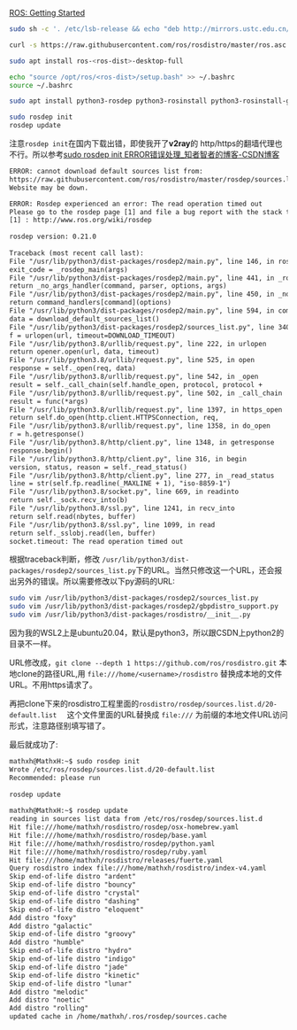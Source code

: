 [ROS: Getting Started](https://www.ros.org/blog/getting-started/)


```bash
sudo sh -c '. /etc/lsb-release && echo "deb http://mirrors.ustc.edu.cn/ros/ubuntu/ `lsb_release -cs` main" > /etc/apt/sources.list.d/ros-latest.list'

curl -s https://raw.githubusercontent.com/ros/rosdistro/master/ros.asc | sudo apt-key add -

sudo apt install ros-<ros-dist>-desktop-full

echo "source /opt/ros/<ros-dist>/setup.bash" >> ~/.bashrc
source ~/.bashrc

sudo apt install python3-rosdep python3-rosinstall python3-rosinstall-generator python3-wstool build-essential

sudo rosdep init 
rosdep update

```

注意`rosdep init`在国内下载出错，即使我开了**v2ray**的 http/https的翻墙代理也不行。所以参考[sudo rosdep init ERROR错误处理_知者智者的博客-CSDN博客](https://blog.csdn.net/lclfans1983/article/details/106440711/)

```txt
ERROR: cannot download default sources list from:  
https://raw.githubusercontent.com/ros/rosdistro/master/rosdep/sources.list.d/20-default.list  
Website may be down.
```

```txt
ERROR: Rosdep experienced an error: The read operation timed out  
Please go to the rosdep page [1] and file a bug report with the stack trace below.  
[1] : http://www.ros.org/wiki/rosdep  
  
rosdep version: 0.21.0  
  
Traceback (most recent call last):  
File "/usr/lib/python3/dist-packages/rosdep2/main.py", line 146, in rosdep_main  
exit_code = _rosdep_main(args)  
File "/usr/lib/python3/dist-packages/rosdep2/main.py", line 441, in _rosdep_main  
return _no_args_handler(command, parser, options, args)  
File "/usr/lib/python3/dist-packages/rosdep2/main.py", line 450, in _no_args_handler  
return command_handlers[command](options)  
File "/usr/lib/python3/dist-packages/rosdep2/main.py", line 594, in command_init  
data = download_default_sources_list()  
File "/usr/lib/python3/dist-packages/rosdep2/sources_list.py", line 340, in download_default_sources_list  
f = urlopen(url, timeout=DOWNLOAD_TIMEOUT)  
File "/usr/lib/python3.8/urllib/request.py", line 222, in urlopen  
return opener.open(url, data, timeout)  
File "/usr/lib/python3.8/urllib/request.py", line 525, in open  
response = self._open(req, data)  
File "/usr/lib/python3.8/urllib/request.py", line 542, in _open  
result = self._call_chain(self.handle_open, protocol, protocol +  
File "/usr/lib/python3.8/urllib/request.py", line 502, in _call_chain  
result = func(*args)  
File "/usr/lib/python3.8/urllib/request.py", line 1397, in https_open  
return self.do_open(http.client.HTTPSConnection, req,  
File "/usr/lib/python3.8/urllib/request.py", line 1358, in do_open  
r = h.getresponse()  
File "/usr/lib/python3.8/http/client.py", line 1348, in getresponse  
response.begin()  
File "/usr/lib/python3.8/http/client.py", line 316, in begin  
version, status, reason = self._read_status()  
File "/usr/lib/python3.8/http/client.py", line 277, in _read_status  
line = str(self.fp.readline(_MAXLINE + 1), "iso-8859-1")  
File "/usr/lib/python3.8/socket.py", line 669, in readinto  
return self._sock.recv_into(b)  
File "/usr/lib/python3.8/ssl.py", line 1241, in recv_into  
return self.read(nbytes, buffer)  
File "/usr/lib/python3.8/ssl.py", line 1099, in read  
return self._sslobj.read(len, buffer)  
socket.timeout: The read operation timed out
```

根据traceback判断，修改 `/usr/lib/python3/dist-packages/rosdep2/sources_list.py`下的URL。当然只修改这一个URL，还会报出另外的错误。所以需要修改以下py源码的URL:

```bash
sudo vim /usr/lib/python3/dist-packages/rosdep2/sources_list.py   
sudo vim /usr/lib/python3/dist-packages/rosdep2/gbpdistro_support.py  
sudo vim /usr/lib/python3/dist-packages/rosdistro/__init__.py
```

因为我的WSL2上是ubuntu20.04，默认是python3，所以跟CSDN上python2的目录不一样。

URL修改成，`git clone --depth 1 https://github.com/ros/rosdistro.git` 本地clone的路径URL,用 `file:///home/<username>/rosdistro` 替换成本地的文件URL。不用https请求了。

再把clone下来的rosdistro工程里面的`rosdistro/rosdep/sources.list.d/20-default.list  ` 这个文件里面的URL替换成 `file:///` 为前缀的本地文件URL访问形式，注意路径别填写错了。

最后就成功了:

```txt
mathxh@MathxH:~$ sudo rosdep init  
Wrote /etc/ros/rosdep/sources.list.d/20-default.list  
Recommended: please run  
  
rosdep update  
  
mathxh@MathxH:~$ rosdep update  
reading in sources list data from /etc/ros/rosdep/sources.list.d  
Hit file:///home/mathxh/rosdistro/rosdep/osx-homebrew.yaml  
Hit file:///home/mathxh/rosdistro/rosdep/base.yaml  
Hit file:///home/mathxh/rosdistro/rosdep/python.yaml  
Hit file:///home/mathxh/rosdistro/rosdep/ruby.yaml  
Hit file:///home/mathxh/rosdistro/releases/fuerte.yaml  
Query rosdistro index file:///home/mathxh/rosdistro/index-v4.yaml  
Skip end-of-life distro "ardent"  
Skip end-of-life distro "bouncy"  
Skip end-of-life distro "crystal"  
Skip end-of-life distro "dashing"  
Skip end-of-life distro "eloquent"  
Add distro "foxy"  
Add distro "galactic"  
Skip end-of-life distro "groovy"  
Add distro "humble"  
Skip end-of-life distro "hydro"  
Skip end-of-life distro "indigo"  
Skip end-of-life distro "jade"  
Skip end-of-life distro "kinetic"  
Skip end-of-life distro "lunar"  
Add distro "melodic"  
Add distro "noetic"  
Add distro "rolling"  
updated cache in /home/mathxh/.ros/rosdep/sources.cache 
```

